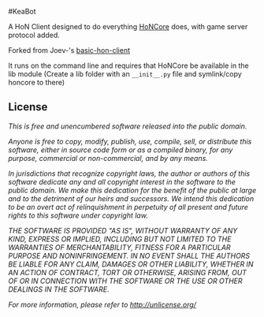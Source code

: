 #KeaBot

A HoN Client designed to do everything [HoNCore](http://github.com/Joev-/HoNCore) does, with game server protocol added.

Forked from Joev-'s [basic-hon-client](https://github.com/Joev-/basic-hon-client)

It runs on the command line and requires that HoNCore be available in the lib module (Create a lib folder with an `__init__.py` file and symlink/copy honcore to there)

## License

_This is free and unencumbered software released into the public domain._

_Anyone is free to copy, modify, publish, use, compile, sell, or
distribute this software, either in source code form or as a compiled
binary, for any purpose, commercial or non-commercial, and by any
means._

_In jurisdictions that recognize copyright laws, the author or authors
of this software dedicate any and all copyright interest in the
software to the public domain. We make this dedication for the benefit
of the public at large and to the detriment of our heirs and
successors. We intend this dedication to be an overt act of
relinquishment in perpetuity of all present and future rights to this
software under copyright law._

_THE SOFTWARE IS PROVIDED "AS IS", WITHOUT WARRANTY OF ANY KIND,
EXPRESS OR IMPLIED, INCLUDING BUT NOT LIMITED TO THE WARRANTIES OF
MERCHANTABILITY, FITNESS FOR A PARTICULAR PURPOSE AND NONINFRINGEMENT.
IN NO EVENT SHALL THE AUTHORS BE LIABLE FOR ANY CLAIM, DAMAGES OR
OTHER LIABILITY, WHETHER IN AN ACTION OF CONTRACT, TORT OR OTHERWISE,
ARISING FROM, OUT OF OR IN CONNECTION WITH THE SOFTWARE OR THE USE OR
OTHER DEALINGS IN THE SOFTWARE._

_For more information, please refer to <http://unlicense.org/>_


